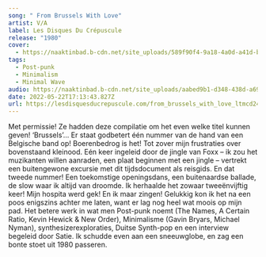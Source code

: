 ```yaml
---
song: " From Brussels With Love"
artist: V/A
label: Les Disques Du Crépuscule
release: "1980"
cover:
  - https://naaktinbad.b-cdn.net/site_uploads/589f90f4-9a18-4a0d-a41d-b7417246b994.jpg
tags:
  - Post-punk
  - Minimalism
  - Minimal Wave
audio: https://naaktinbad.b-cdn.net/site_uploads/aabed9b1-d348-438d-a694-7684005fa347.mp3
date: 2022-05-22T17:13:43.827Z
url: https://lesdisquesducrepuscule.com/from_brussels_with_love_ltmcd2479.html.html
---
```

Met permissie! Ze hadden deze compilatie om het even welke titel kunnen geven! ‘Brussels’… Er staat godbetert één nummer van de hand van een Belgische band op! Boerenbedrog is het! Tot zover mijn frustraties over bovenstaand kleinood. Eén keer ingeleid door de jingle van Foxx – ik zou het muzikanten willen aanraden, een plaat beginnen met een jingle – vertrekt een buitengewone excursie met dit tijdsdocument als reisgids. En dat tweede nummer! Een toekomstige openingsdans, een buitenaardse ballade, de slow waar ik altijd van droomde. Ik herhaalde het zowaar tweeënvijftig keer! Mijn hospita werd gek! En ik maar zingen! Gelukkig kon ik het na een poos enigszins achter me laten, want er lag nog heel wat moois op mijn pad. Het betere werk in wat men Post-punk noemt (The Names, A Certain Ratio, Kevin Hewick & New Order), Minimalisme (Gavin Bryars, Michael Nyman), synthesizerexploraties, Duitse Synth-pop en een interview begeleid door Satie. Ik schudde even aan een sneeuwglobe, en zag een bonte stoet uit 1980 passeren.